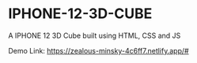 # IPHONE-12-3D-CUBE
A IPHONE 12 3D Cube built using HTML, CSS and JS

Demo Link: https://zealous-minsky-4c6ff7.netlify.app/#
